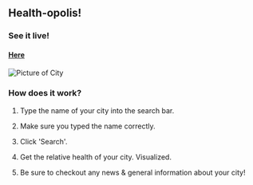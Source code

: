 ## Health-opolis!

### See it live!

#### [Here](https://zempo.github.io/portfolio/)

![Picture of City](https://github.com/zempo/Healthopolis/blob/master/docs/media/City.svg)

### How does it work?

1. Type the name of your city into the search bar.

2. Make sure you typed the name correctly.

3. Click 'Search'.

4. Get the relative health of your city. Visualized.

5. Be sure to checkout any news & general information about your city! 

